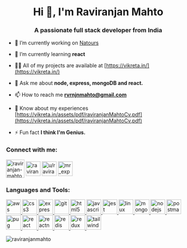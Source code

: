 <h1 align="center">Hi 👋, I'm Raviranjan Mahto</h1>
<h3 align="center">A passionate full stack developer from India</h3>

- 🔭 I’m currently working on [Natours](https://raviranjan-natours.cyclic.app/)

- 🌱 I’m currently learning **react**

- 👨‍💻 All of my projects are available at [https://vikreta.in/](https://vikreta.in/)

- 💬 Ask me about **node, express, mongoDB and react.**

- 📫 How to reach me **rvrnjnmahto@gmail.com**

- 📄 Know about my experiences [https://vikreta.in/assets/pdf/raviranjanMahtoCv.pdf](https://vikreta.in/assets/pdf/raviranjanMahtoCv.pdf)

- ⚡ Fun fact **I think I'm Genius.**

<h3 align="left">Connect with me:</h3>
<p align="left">
<a href="https://linkedin.com/in/raviranjan-mahto-2a7360169/" target="blank"><img align="center" src="https://www.svgrepo.com/show/452051/linkedin.svg" alt="raviranjan-mahto-2a7360169/" height="50" width="50" /></a>
<a href="https://github.com/raviranjanmahto/raviranjanmahto/" target="blank"><img align="center" src="https://www.svgrepo.com/show/512317/github-142.svg" alt="raviranjan-mahto-2a7360169/" height="40" width="40" /></a>
<a href="https://codesandbox.com/u/raviranjanmahto" target="blank"><img align="center" src="https://www.svgrepo.com/show/353586/codesandbox.svg" alt="u/raviranjanmahto" height="40" width="40" /></a>
<a href="https://instagram.com/mr_expert.exe/" target="blank"><img align="center" src="https://www.svgrepo.com/show/452229/instagram-1.svg" alt="mr_expert.exe/" height="40" width="40" /></a>
</p>

<h3 align="left">Languages and Tools:</h3>
<p align="left"> <a href="https://aws.amazon.com" target="_blank" rel="noreferrer"> <img src="https://www.svgrepo.com/show/448266/aws.svg" alt="aws" width="40" height="40"/> </a> <a href="https://www.w3schools.com/css/" target="_blank" rel="noreferrer"> <img src="https://www.svgrepo.com/show/452185/css-3.svg" alt="css3" width="40" height="40"/> </a> <a href="https://expressjs.com" target="_blank" rel="noreferrer"> <img src="https://www.svgrepo.com/show/330398/express.svg" alt="express" width="40" height="40"/> </a> <a href="https://git-scm.com/" target="_blank" rel="noreferrer"> <img src="https://www.svgrepo.com/show/452210/git.svg" alt="git" width="40" height="40"/> </a> <a href="https://www.w3.org/html/" target="_blank" rel="noreferrer"> <img src="https://www.svgrepo.com/show/452228/html-5.svg" alt="html5" width="40" height="40"/> </a> <a href="https://developer.mozilla.org/en-US/docs/Web/JavaScript" target="_blank" rel="noreferrer"> <img src="https://www.svgrepo.com/show/349419/javascript.svg" alt="javascript" width="40" height="40"/> </a> <a href="https://jestjs.io" target="_blank" rel="noreferrer"> <img src="https://www.svgrepo.com/show/330734/jest.svg" alt="jest" width="40" height="40"/> </a> <a href="https://www.linux.org/" target="_blank" rel="noreferrer"> <img src="https://www.svgrepo.com/show/448236/linux.svg" alt="linux" width="40" height="40"/> </a> <a href="https://www.mongodb.com/" target="_blank" rel="noreferrer"> <img src="https://www.svgrepo.com/show/331488/mongodb.svg" alt="mongodb" width="40" height="40"/> </a> <a href="https://nodejs.org" target="_blank" rel="noreferrer"> <img src="https://www.svgrepo.com/show/303360/nodejs-logo.svg" alt="nodejs" width="40" height="40"/> </a> <a href="https://postman.com" target="_blank" rel="noreferrer"> <img src="https://www.svgrepo.com/show/354202/postman-icon.svg" alt="postman" width="40" height="40"/> </a> <a href="https://pugjs.org" target="_blank" rel="noreferrer"> <img src="https://www.svgrepo.com/show/374012/pug.svg" alt="pug" width="40" height="40"/> </a> <a href="https://reactjs.org/" target="_blank" rel="noreferrer"> <img src="https://www.svgrepo.com/show/374032/reactjs.svg" alt="react" width="40" height="40"/> </a> <a href="https://reactnative.dev/" target="_blank" rel="noreferrer"> <img src="https://www.svgrepo.com/show/424896/react-logo-programming-2.svg" alt="reactnative" width="40" height="40"/> </a> <a href="https://redis.io" target="_blank" rel="noreferrer"> <img src="https://www.svgrepo.com/show/439288/redis.svg" alt="redis" width="40" height="40"/> </a> <a href="https://redux.js.org" target="_blank" rel="noreferrer"> <img src="https://www.svgrepo.com/show/452093/redux.svg" alt="redux" width="40" height="40"/> </a> <a href="https://tailwindcss.com/" target="_blank" rel="noreferrer"> <img src="https://www.svgrepo.com/show/374118/tailwind.svg" alt="tailwind" width="40" height="40"/> </a> </p>

<p><img align="center" src="https://github-readme-streak-stats.herokuapp.com/?user=raviranjanmahto&theme=dark&border_radius=7" alt="raviranjanmahto" /></p>


